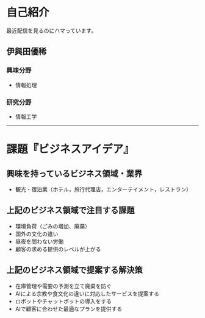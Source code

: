 # 自己紹介
最近配信を見るのにハマっています。
## 伊與田優稀
### 興味分野
- 情報処理
### 研究分野
- 情報工学
* * *
# 課題『ビジネスアイデア』
## 興味を持っているビジネス領域・業界
- 観光・宿泊業（ホテル，旅行代理店，エンターテイメント，レストラン）
## 上記のビジネス領域で注目する課題
- 環境負荷（ごみの増加、廃棄）
- 国外の文化の違い
- 昼夜を問わない労働
- 顧客の求める提供のレベルが上がる
## 上記のビジネス領域で提案する解決策
- 在庫管理や需要の予測を立て廃棄を防ぐ
- AIによる宗教や食文化の違いに対応したサービスを提案する
- ロボットやチャットボットの導入をする
- AIで顧客に合わせた最適なプランを提供する